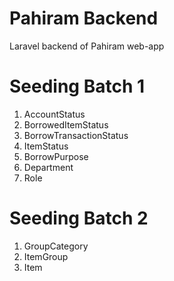 # Pahiram Backend
Laravel backend of Pahiram web-app


# Seeding Batch 1
1. AccountStatus
2. BorrowedItemStatus
3. BorrowTransactionStatus
4. ItemStatus
5. BorrowPurpose
6. Department
7. Role

# Seeding Batch 2
1. GroupCategory
2. ItemGroup
3. Item